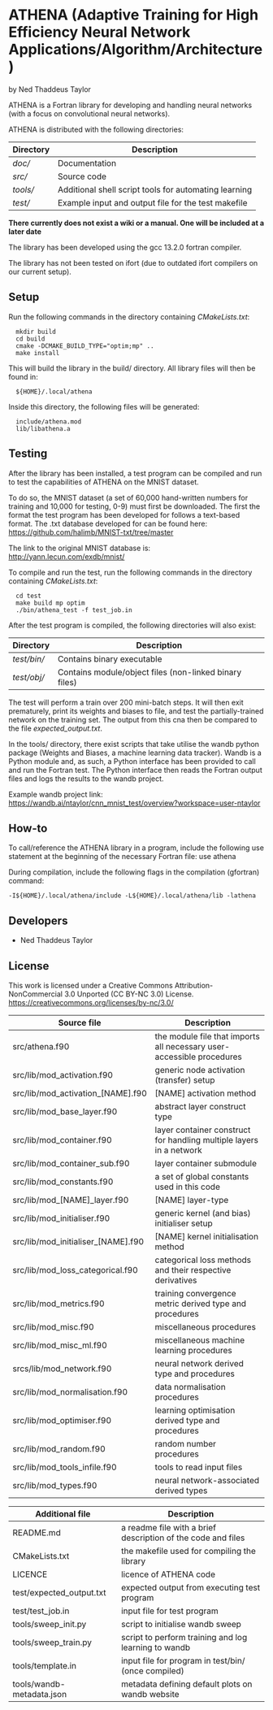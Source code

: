 ATHENA (Adaptive Training for High Efficiency Neural Network Applications/Algorithm/Architecture)
=========================================================================
by Ned Thaddeus Taylor

ATHENA is a Fortran library for developing and handling neural networks (with a focus on convolutional neural networks).

ATHENA is distributed with the following directories:

| Directory | Description |
|---|---|
|  _doc/_ |      Documentation  |
|  _src/_ |      Source code  |
|  _tools/_ |    Additional shell script tools for automating learning  |
|  _test/_  |    Example input and output file for the test makefile  |

**There currently does not exist a wiki or a manual. One will be included at a later date**

The library has been developed using the gcc 13.2.0 fortran compiler.

The library has not been tested on ifort (due to outdated ifort compilers on our current setup).



Setup
-----
Run the following commands in the directory containing _CMakeLists.txt_:
```
  mkdir build  
  cd build  
  cmake -DCMAKE_BUILD_TYPE="optim;mp" ..  
  make install  
```
This will build the library in the build/ directory. All library files will then be found in:
```
  ${HOME}/.local/athena
```
Inside this directory, the following files will be generated:
```
  include/athena.mod
  lib/libathena.a
```


Testing
-------
After the library has been installed, a test program can be compiled and run to test the capabilities of ATHENA on the MNIST dataset.

To do so, the MNIST dataset (a set of 60,000 hand-written numbers for training and 10,000 for testing, 0-9) must first be downloaded. The first the format the test program has been developed for follows a text-based format. The .txt database developed for can be found here:
https://github.com/halimb/MNIST-txt/tree/master

The link to the original MNIST database is: http://yann.lecun.com/exdb/mnist/

To compile and run the test, run the following commands in the directory containing _CMakeLists.txt_:
```
  cd test
  make build mp optim
  ./bin/athena_test -f test_job.in
```
After the test program is compiled, the following directories will also exist:

| Directory | Description |
|---|---|
|  _test/bin/_  |     Contains binary executable | 
|  _test/obj/_  |     Contains module/object files (non-linked binary files)|

The test will perform a train over 200 mini-batch steps. It will then exit prematurely, print its weights and biases to file, and test the partially-trained network on the training set. The output from this cna then be compared to the file _expected_output.txt_.

In the tools/ directory, there exist scripts that take utilise the wandb python package (Weights and Biases, a machine learning data tracker). Wandb is a Python module and, as such, a Python interface has been provided to call and run the Fortran test. The Python interface then reads the Fortran output files and logs the results to the wandb project.

Example wandb project link: https://wandb.ai/ntaylor/cnn_mnist_test/overview?workspace=user-ntaylor



How-to
-------
To call/reference the ATHENA library in a program, include the following use statement at the beginning of the necessary Fortran file:
  use athena

During compilation, include the following flags in the compilation (gfortran) command:
```
-I${HOME}/.local/athena/include -L${HOME}/.local/athena/lib -lathena
```


Developers
----------
- Ned Thaddeus Taylor


License
-------
This work is licensed under a Creative Commons Attribution-NonCommercial 3.0 Unported (CC BY-NC 3.0) License.
https://creativecommons.org/licenses/by-nc/3.0/



|Source file | Description|
|-----------|------------|
|src/athena.f90           | the module file that imports all necessary user-accessible procedures  |
|src/lib/mod_activation.f90          | generic node activation (transfer) setup  |
|src/lib/mod_activation_[NAME].f90   | [NAME] activation method  |
|src/lib/mod_base_layer.f90          | abstract layer construct type  |
|src/lib/mod_container.f90           | layer container construct for handling multiple layers in a network  |
|src/lib/mod_container_sub.f90       | layer container submodule  |
|src/lib/mod_constants.f90           | a set of global constants used in this code  |
|src/lib/mod_[NAME]_layer.f90        | [NAME] layer-type  |
|src/lib/mod_initialiser.f90         | generic kernel (and bias) initialiser setup  |
|src/lib/mod_initialiser_[NAME].f90  | [NAME] kernel initialisation method  |
|src/lib/mod_loss_categorical.f90    | categorical loss methods and their respective derivatives | 
|src/lib/mod_metrics.f90             | training convergence metric derived type and procedures  |
|src/lib/mod_misc.f90                | miscellaneous procedures  |
|src/lib/mod_misc_ml.f90             | miscellaneous machine learning procedures  |
|srcs/lib/mod_network.f90            | neural network derived type and procedures  |
|src/lib/mod_normalisation.f90       | data normalisation procedures  |
|src/lib/mod_optimiser.f90           | learning optimisation derived type and procedures  |
|src/lib/mod_random.f90              | random number procedures  |
|src/lib/mod_tools_infile.f90        | tools to read input files  |
|src/lib/mod_types.f90               | neural network-associated derived types  |



| Additional file | Description |
|-----|------|
|README.md                  | a readme file with a brief description of the code and files  |
|CMakeLists.txt             | the makefile used for compiling the library  |
|LICENCE                    | licence of ATHENA code  |
|test/expected_output.txt   | expected output from executing test program  |
|test/test_job.in           | input file for test program  |
|tools/sweep_init.py        | script to initialise wandb sweep  |
|tools/sweep_train.py       | script to perform training and log learning to wandb  |
|tools/template.in          | input file for program in test/bin/ (once compiled)  |
|tools/wandb-metadata.json  | metadata defining default plots on wandb website  |
